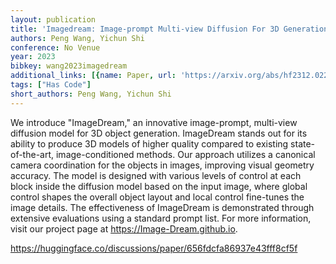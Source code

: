 ```yaml
---
layout: publication
title: 'Imagedream: Image-prompt Multi-view Diffusion For 3D Generation'
authors: Peng Wang, Yichun Shi
conference: No Venue
year: 2023
bibkey: wang2023imagedream
additional_links: [{name: Paper, url: 'https://arxiv.org/abs/hf2312.02201'}]
tags: ["Has Code"]
short_authors: Peng Wang, Yichun Shi
---
```

We introduce "ImageDream," an innovative image-prompt, multi-view diffusion model for 3D object generation. ImageDream stands out for its ability to produce 3D models of higher quality compared to existing state-of-the-art, image-conditioned methods. Our approach utilizes a canonical camera coordination for the objects in images, improving visual geometry accuracy. The model is designed with various levels of control at each block inside the diffusion model based on the input image, where global control shapes the overall object layout and local control fine-tunes the image details. The effectiveness of ImageDream is demonstrated through extensive evaluations using a standard prompt list. For more information, visit our project page at https://Image-Dream.github.io.

https://huggingface.co/discussions/paper/656fdcfa86937e43fff8cf5f